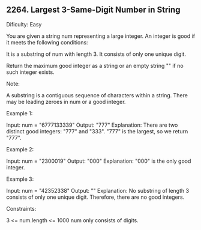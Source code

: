 ## 2264. Largest 3-Same-Digit Number in String

Dificulty: Easy

You are given a string num representing a large integer. An integer is good if it meets the following conditions:

It is a substring of num with length 3.
It consists of only one unique digit.

Return the maximum good integer as a string or an empty string "" if no such integer exists.

Note:

A substring is a contiguous sequence of characters within a string.
There may be leading zeroes in num or a good integer.

Example 1:

Input: num = "6777133339"
Output: "777"
Explanation: There are two distinct good integers: "777" and "333".
"777" is the largest, so we return "777".

Example 2:

Input: num = "2300019"
Output: "000"
Explanation: "000" is the only good integer.

Example 3:

Input: num = "42352338"
Output: ""
Explanation: No substring of length 3 consists of only one unique digit. Therefore, there are no good integers.

Constraints:

3 <= num.length <= 1000
num only consists of digits.

